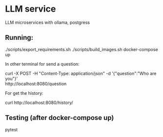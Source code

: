 # LLM service

LLM microservices with ollama, postgress

## Running:

./scripts/export_requirements.sh
./scripts/build_images.sh
docker-compose up

In other terminal for send a question:

curl -X POST -H "Content-Type: application/json" -d '{"question":"Who are you"}' \
    http://localhost:8080/question

For get the history:

curl  http://localhost:8080/history/

## Testing (after docker-compose up)

pytest
